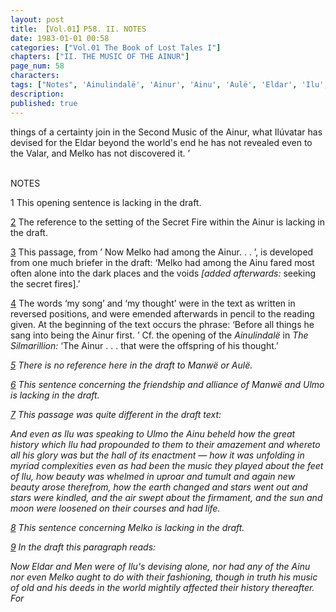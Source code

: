 ```yaml
---
layout: post
title: 【Vol.01】P58. II. NOTES
date: 1983-01-01 00:58
categories: ["Vol.01 The Book of Lost Tales I"]
chapters: ["II. THE MUSIC OF THE AINUR"]
page_num: 58
characters: 
tags: ["Notes", 'Ainulindalë', 'Ainur', 'Ainu', 'Aulë', 'Eldar', 'Ilu', 'Ilúvatar', 'Manwë', 'Melko', 'Moon, The', 'Men']
description: 
published: true
---
```


<p style="text-indent: 0;">
things of a certainty join in the Second Music of the Ainur, what Ilúvatar has devised for the Eldar beyond the world's end he has not revealed even to the Valar, and Melko has not discovered it. ’
</p>

<BR>
NOTES

1  This opening sentence is lacking in the draft.

[2]({{site.baseurl}}/vol01-p50) The reference to the setting of the Secret Fire within the Ainur is lacking in the draft.

[3]({{site.baseurl}}/vol01-p51) This passage, from ’ Now Melko had among the Ainur. . . ’, is developed from one much briefer in the draft: ‘Melko had among the Ainu fared most often alone into the dark places and the voids <I>[added afterwards:</I> seeking the secret fires].’

[4]({{site.baseurl}}/vol01-p52) The words ‘my song’ and ‘my thought’ were in the text as written in reversed positions, and were emended afterwards in pencil to the reading given. At the beginning of the text occurs the phrase: ‘Before all things he sang into being the Ainur first. ’ Cf. the opening of the <I>Ainulindalë</I> in <I>The Silmarillion:</I> ‘The Ainur . . . that were the offspring of his thought.’

<I>[5]({{site.baseurl}}/vol01-p53</I>) There is no reference here in the draft to Manwë or Aulë.

[6]({{site.baseurl}}/vol01-p54) This sentence concerning the friendship and alliance of Manwë and Ulmo is lacking in the draft.

[7]({{site.baseurl}}/vol01-p54) This passage was quite different in the draft text:

And even as Ilu was speaking to Ulmo the Ainu beheld how the great history which Ilu had propounded to them to their amazement and whereto all his glory was but the hall of its enactment — how it was unfolding in myriad complexities even as had been the music they played about the feet of Ilu, how beauty was whelmed in uproar and tumult and again new beauty arose therefrom, how the earth changed and stars went out and stars were kindled, and the air swept about the firmament, and the sun and moon were loosened on their courses and had life.

[8]({{site.baseurl}}/vol01-p55) This sentence concerning Melko is lacking in the draft.

[9]({{site.baseurl}}/vol01-p55) In the draft this paragraph reads:

Now Eldar and Men were of Ilu's devising alone, nor had any of the Ainu nor even Melko aught to do with their fashioning, though in truth his music of old and his deeds in the world mightily affected their history thereafter. For

